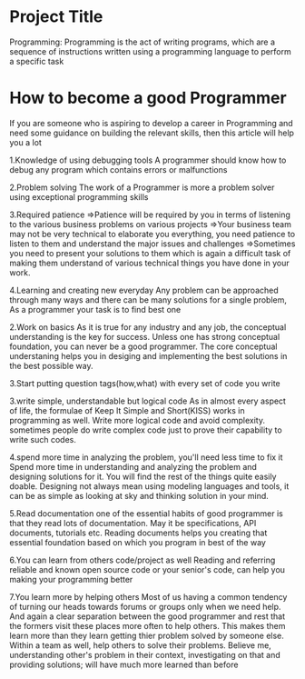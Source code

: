 Project Title
================================
Programming: Programming is the act of writing programs, which are a sequence of instructions written using  a programming language to perform a specific task


How to become a good Programmer
=======================================
If you are someone who is aspiring to develop a career in Programming and need some guidance on building the relevant skills, then this article will help you a lot


1.Knowledge of using debugging tools
A programmer should know how to debug any program which contains errors or malfunctions

2.Problem solving
The work of a Programmer is more a problem solver using exceptional programming skills

3.Required patience
=>Patience will be required by you in terms of listening to the various business problems on various projects
=>Your business team may not be very technical to elaborate you everything, you need patience to listen to them and understand the major issues and challenges
=>Sometimes you need to present your solutions to them which is again a difficult task of making them understand of various technical things you have done in your work.




4.Learning and creating new everyday
Any problem can be approached through many ways and there can be many solutions for a single problem, As a programmer your task is to find best one

 
2.Work on basics
As it is true for any industry and any job, the conceptual understanding is the key for success. Unless one has strong conceptual foundation, you can never be a good programmer. The core conceptual understaning helps you in desiging and implementing the best solutions in the best possible way.

3.Start putting question tags(how,what) with every set of code you write


3.write simple, understandable but logical code
As in almost every aspect of life, the formulae of Keep It Simple and Short(KISS) works in programming as well. Write more logical code and avoid complexity. sometimes people do write complex code just to prove their capability to write such codes.

4.spend more time in analyzing the problem, you'll need less time to fix it
Spend more time in understanding and analyzing the problem and designing solutions for it. You will find the rest of the things quite easily doable. Designing not always mean using modeling languages and tools, it can be as simple as looking at sky and thinking solution in your mind. 

5.Read documentation
one of the essential habits of good programmer is that they read lots of documentation. May it be specifications, API documents, tutorials etc. Reading documents helps you creating that essential foundation based on which you program in best of the way

6.You can learn from others code/project as well
Reading and referring reliable and known open source code or your senior's code, can help you making your programming better

7.You learn more by helping others
Most of us having a common tendency of turning our heads towards forums or groups only when we need help. And again a clear separation between the good programmer and rest that the formers visit these places more often to help others. This makes them learn more than they learn getting thier problem solved by someone else. Within a team as well, help others to solve their problems. Believe me, understanding other's problem in their context, investigating on that and providing solutions; will have much more learned than before



